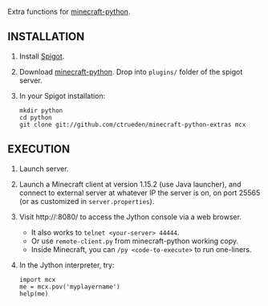 Extra functions for
[minecraft-python](https://github.com/Macuyiko/minecraft-python/releases).


## INSTALLATION

1. Install [Spigot](https://www.spigotmc.org/).

2. Download
   [minecraft-python](https://github.com/Macuyiko/minecraft-python/releases).
   Drop into `plugins/` folder of the spigot server.

3. In your Spigot installation:
   ```
   mkdir python
   cd python
   git clone git://github.com/ctrueden/minecraft-python-extras mcx
   ```


## EXECUTION

1. Launch server.

2. Launch a Minecraft client at version 1.15.2 (use Java launcher), and connect
   to external server at whatever IP the server is on, on port 25565 (or as
   customized in `server.properties`).

3. Visit http://<your-server>:8080/ to access the Jython console via a web browser.
   * It also works to `telnet <your-server> 44444`.
   * Or use `remote-client.py` from minecraft-python working copy.
   * Inside Minecraft, you can `/py <code-to-execute>` to run one-liners.

4. In the Jython interpreter, try:
   ```
   import mcx
   me = mcx.pov('myplayername')
   help(me)
   ```
